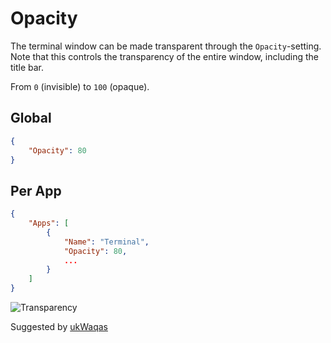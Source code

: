 # Opacity

The terminal window can be made transparent through the ```Opacity```-setting.
Note that this controls the transparency of the entire window, including the title bar.

From ```0``` (invisible) to ```100``` (opaque).

## Global
```json
{
	"Opacity": 80
}
```

## Per App
```json
{
	"Apps": [
		{
			"Name": "Terminal",
			"Opacity": 80,
			...
		}
	]
}
```

![Transparency](../../assets/img/transparency.png)

<span class="by">Suggested by [ukWaqas](https://github.com/ukWaqas)</span>